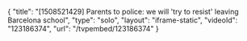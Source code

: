 {
    "title": "[1508521429] Parents to police: we will 'try to resist' leaving Barcelona school",
    "type": "solo",
    "layout": "iframe-static",
    "videoId": "123186374",
    "url": "\/tvpembed\/123186374"
}